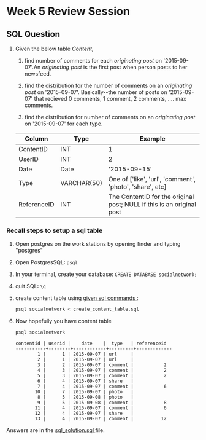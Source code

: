 # Week 5 Review Session

## SQL Question

1. Given the below table _Content_,

   1. find number of comments for each _originating post_ on '2015-09-07'.An _originating post_ is the first post when person posts to her newsfeed.

   2. find the distribution for the number of comments on an _originating post_ on '2015-09-07'. Basically--the number of posts on '2015-09-07' that recieved 0 comments, 1 comment, 2 comments, .... max comments.

   3. find the distribution for number of comments on an _originating post_ on '2015-09-07' for each type.


    | Column | Type | Example |
    | --- | --- | --- |
    | ContentID | INT | 1 |
    | UserID | INT | 2 |
    | Date | Date | '2015-09-15' |
    | Type | VARCHAR(50) | One of ['like', 'url', 'comment', 'photo', 'share', etc] |
    | ReferenceID | INT | The ContentID for the original post; NULL if this is an original post  |

### Recall steps to setup a sql table

1. Open postgres on the work stations by opening finder and typing "postgres"

2. Open PostgresSQL: `psql`

3. In your terminal, create your database: `CREATE DATABASE socialnetwork;`

4. quit SQL: `\q`

5. create content table using <a href=https://github.com/xiaoyubai/week5review/blob/master/create_content_table.sql> given sql commands </a>:

    ```python
    psql socialnetwork < create_content_table.sql
    ```

6. Now hopefully you have content table

    ```python
    psql socialnetwork
    ```

    ```
    contentid | userid |    date    |  type   | referenceid
   -----------+--------+------------+---------+-------------
            1 |      1 | 2015-09-07 | url     |
            2 |      1 | 2015-09-07 | url     |
            3 |      2 | 2015-09-07 | comment |           2
            4 |      3 | 2015-09-07 | comment |           2
            5 |      3 | 2015-09-07 | comment |           2
            6 |      4 | 2015-09-07 | share   |
            7 |      4 | 2015-09-07 | comment |           6
           10 |      7 | 2015-09-07 | photo   |
            8 |      5 | 2015-09-08 | photo   |
            9 |      5 | 2015-09-08 | comment |           8
           11 |      4 | 2015-09-07 | comment |           6
           12 |      4 | 2015-09-07 | share   |
           13 |      4 | 2015-09-07 | comment |          12
    ```
Answers are in the <a href=https://github.com/xiaoyubai/week5review/blob/master/sql_solution.md> sql_solution.sql </a> file.

